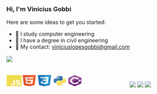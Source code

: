 ### Hi, I'm Vinícius Gobbi



Here are some ideas to get you started:

- 🔭 I study computer engineering
- 🌱 I have a degree in civil engineering
- 👯 My contact: viniciuslopesgobbi@gmail.com

<div>
  <a href="https://github.com/lgvinicius">
  <img height="180em"   align="center" src="https://github-readme-stats.vercel.app/api?username=lgvinicius&show_icons=true&theme=react&include_all_commits=true&count_private=true"/>
 

  
</div>
 <br>
<div  align="center"> 
  <div style="display: inline_block"><br>
  <img align="left" alt="Rafa-Js" height="30" width="40" src="https://raw.githubusercontent.com/devicons/devicon/master/icons/javascript/javascript-plain.svg">
  <img align="left" alt="HTML" height="30" width="40" src="https://raw.githubusercontent.com/devicons/devicon/master/icons/html5/html5-original.svg">
  <img align="left" alt="CSS" height="30" width="40" src="https://raw.githubusercontent.com/devicons/devicon/master/icons/css3/css3-original.svg">
  <img align="left" alt="Python" height="30" width="40" src="https://raw.githubusercontent.com/devicons/devicon/master/icons/python/python-original.svg">
  <img align="left" alt="Csharp" height="30" width="40" src="https://raw.githubusercontent.com/devicons/devicon/master/icons/csharp/csharp-original.svg">
 
 
    
</div>
  <br><a href="https://www.youtube.com/channel/UCuPNv4UOc4w9zi2hbCto-OQ" target="_blank"><img src="https://img.shields.io/badge/-Youtube-%23EA4335?style=for-the-badge&logo=youtube&logoColor=white" target="_blank"></a>
  <a href="https://www.instagram.com/lgvinicius/" target="_blank"><img src="https://img.shields.io/badge/-Instagram-%23E4405F?style=for-the-badge&logo=instagram&logoColor=white" target="_blank"></a>
  <a href="https://www.linkedin.com/in/vin%C3%ADcius-lopes-gobbi/" target="_blank"><img src="https://img.shields.io/badge/-LinkedIn-%230077B5?style=for-the-badge&logo=linkedin&logoColor=white" target="_blank"></a> 
 
 
 
</div>
 



